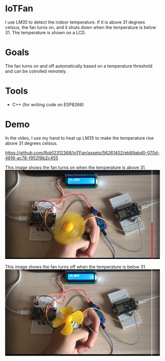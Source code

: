 # IoTFan
I use LM35 to detect the indoor temperature. If it is above 31 degrees celsius, the fan turns on, and it shuts down when the temperature is below 31. The temperature is shown on a LCD.

# Goals
The fan turns on and off automatically based on a temperature threshold and can be cotrolled remotely.

# Tools
+ C++ (for writing code on ESP8266)

# Demo

In the video, I use my hand to heat up LM35 to make the temperature rise above 31 degrees celsius.


https://github.com/Rob12312368/IoTFan/assets/56261402/eb89abd0-070d-4816-ac78-f952f8b2c455



This image shows the fan turns on when the temperature is above 31.
![fan on](/images/fan_on.PNG)

This image shows the fan turns off when the temperature is below 31.
![fan off](/images/fan_off.PNG)
